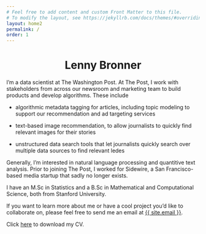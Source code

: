 ```yaml
---
# Feel free to add content and custom Front Matter to this file.
# To modify the layout, see https://jekyllrb.com/docs/themes/#overriding-theme-defaults
layout: home2
permalink: /
order: 1
---
```

<h1 align="center"> Lenny Bronner </h1>

I’m a data scientist at The Washington Post. At The Post, I work with stakeholders from across our newsroom and marketing team to build products and develop algorithms. These include

* algorithmic metadata tagging for articles, including topic modeling to support our recommendation and ad targeting services

* text-based image recommendation, to allow journalists to quickly find relevant images for their stories

* unstructured data search tools that let journalists quickly search over multiple data sources to find relevant ledes

Generally, I’m interested in natural language processing and quantitive text analysis. Prior to joining The Post, I worked for Sidewire, a San Francisco-based media startup that sadly no longer exists.

I have an M.Sc in Statistics and a B.Sc in Mathematical and Computational Science, both from Stanford University.

If you want to learn more about me or have a cool project you’d like to collaborate on, please feel free to send me an email at <a href="mailto:{{ site.email }}">{{ site.email }}</a>.

Click [here](/assets/pdfs/CV.pdf) to download my CV.